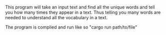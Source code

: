 This program will take an input text and find all the unique words 
and tell you how many times they appear in a text. 
Thus telling you many words are needed to understand all the vocabulary in a text.

The program is complied and run like so "cargo run path/to/file"
